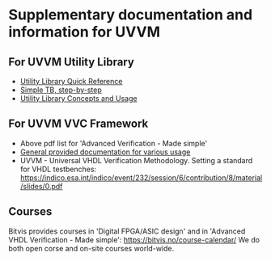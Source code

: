 # Supplementary documentation and information for UVVM

## For UVVM Utility Library
* [Utility Library Quick Reference](./../uvvm_util/doc/util_quick_ref.pdf)
* [Simple TB, step-by-step](./../uvvm_util/doc/Simple_TB_step_by_step.pps)
* [Utility Library Concepts and Usage](./../uvvm_util/doc/UVVM_Utility_Library_Concepts_and_Usage.pps)

## For UVVM VVC Framework
* Above pdf list for 'Advanced Verification - Made simple'
* [General provided documentation for various usage](./../uvvm_vvc_framework/doc)
* UVVM - Universal VHDL Verification Methodology. Setting a standard for VHDL testbenches: https://indico.esa.int/indico/event/232/session/6/contribution/8/material/slides/0.pdf

## Courses
Bitvis provides courses in 'Digital FPGA/ASIC design' and in 'Advanced VHDL Verification - Made simple':
https://bitvis.no/course-calendar/
We do both open corse and on-site courses world-wide.

